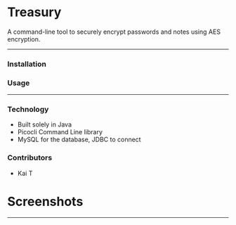# Treasury

A command-line tool to securely encrypt passwords and notes using AES encryption.

----
### Installation

### Usage

----
### Technology
- Built solely in Java
- Picocli Command Line library
- MySQL for the database, JDBC to connect

### Contributors
- Kai T

# Screenshots

---

